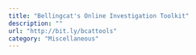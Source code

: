 ```yaml
---
title: "Bellingcat's Online Investigation Toolkit"
description: ""
url: "http://bit.ly/bcattools"
category: "Miscellaneous"
---
```

